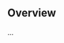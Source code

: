 <!-- Note: Please must use one of our issue templates to file an issue! 🛑 -->
<!-- 👉 https://github.com/bingo-js/bingo/issues/new/choose 👈 -->
<!-- **Issues that should have been filed with a template will be closed without action, and we will ask you to use a template.** -->

<!-- This blank issue template is only for issues that don't fit any of the templates. -->

## Overview

...

